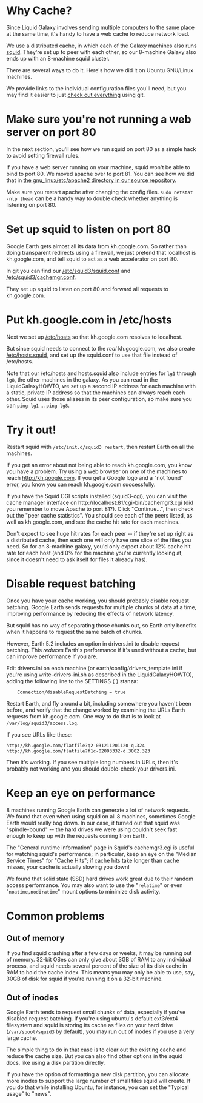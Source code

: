 # Why Cache? #

Since Liquid Galaxy involves sending multiple computers to the same place at the same time, it's handy to have a web cache to reduce network load.

We use a distributed cache, in which each of the Galaxy machines also runs [squid](http://www.squid-cache.org/). They're set up to peer with each other, so our 8-machine Galaxy also ends up with an 8-machine squid cluster.

There are several ways to do it.  Here's how we did it on Ubuntu GNU/Linux machines.

We provide links to the individual configuration files you'll need, but you may find it easier to just [check out everything](http://code.google.com/p/liquid-galaxy/source/checkout) using git.

# Make sure you're not running a web server on port 80 #

In the next section, you'll see how we run squid on port 80 as a simple hack to avoid setting firewall rules.

If you have a web server running on your machine, squid won't be able to bind to port 80.  We moved apache over to port 81.  You can see how we did that in [the gnu\_linux/etc/apache2 directory in our source repository](http://code.google.com/p/liquid-galaxy/source/browse/trunk/gnu_linux/etc/#etc/apache2).

Make sure you restart apache after changing the config files.  `sudo netstat -nlp |head` can be a handy way to double check whether anything is listening on port 80.

# Set up squid to listen on port 80 #

Google Earth gets almost all its data from kh.google.com.  So rather than doing transparent redirects using a firewall, we just pretend that localhost is kh.google.com, and tell squid to act as a web accelerator on port 80.

In git you can find our [/etc/squid3/squid.conf](http://code.google.com/p/liquid-galaxy/source/browse/trunk/gnu_linux/etc/squid/squid.conf) and [/etc/squid3/cachemgr.conf](http://code.google.com/p/liquid-galaxy/source/browse/trunk/gnu_linux/etc/squid/cachemgr.conf).

They set up squid to listen on port 80 and forward all requests to kh.google.com.

# Put kh.google.com in /etc/hosts #

Next we set up [/etc/hosts](http://code.google.com/p/liquid-galaxy/source/browse/trunk/gnu_linux/etc/hosts) so that kh.google.com resolves to localhost.

But since squid needs to connect to the _real_ kh.google.com, we also create [/etc/hosts.squid](http://code.google.com/p/liquid-galaxy/source/browse/trunk/gnu_linux/etc/hosts.squid), and set up the squid.conf to use that file instead of /etc/hosts.

Note that our /etc/hosts and hosts.squid also include entries for `lg1` through `lg8`, the other machines in the galaxy.  As you can read in the LiquidGalaxyHOWTO, we set up a second IP address for each machine with a static, private IP address so that the machines can always reach each other.  Squid uses those aliases in its peer configuration, so make sure you can `ping lg1` ... `ping lg8`.

# Try it out! #

Restart squid with `/etc/init.d/squid3 restart`, then restart Earth on all the machines.

If you get an error about not being able to reach kh.google.com, you know you have a problem.  Try using a web browser on one of the machines to reach http://kh.google.com.  If you get a Google logo and a "not found" error, you know you can reach kh.google.com successfully.

If you have the Squid CGI scripts installed (squid3-cgi), you can visit the cache manager interface on http://localhost:81/cgi-bin/cachemgr3.cgi (did you remember to move Apache to port 81?).  Click "Continue...", then check out the "peer cache statistics".  You should see each of the peers listed, as well as kh.google.com, and see the cache hit rate for each machines.

Don't expect to see huge hit rates for each peer -- if they're set up right as a distributed cache, then each one will only have one slice of the files you need.  So for an 8-machine galaxy, you'd only expect about 12% cache hit rate for each host (and 0% for the machine you're currently looking at, since it doesn't need to ask itself for files it already has).

# Disable request batching #

Once you have your cache working, you should probably disable request batching.  Google Earth sends requests for multiple chunks of data at a time, improving performance by reducing the effects of network latency.

But squid has no way of separating those chunks out, so Earth only benefits when it happens to request the same batch of chunks.

However, Earth 5.2 includes an option in drivers.ini to disable request batching.  This _reduces_ Earth's performance if it's used without a cache, but can improve performance if you are.

Edit drivers.ini on each machine (or earth/config/drivers\_template.ini if you're using write-drivers-ini.sh as described in the LiquidGalaxyHOWTO), adding the following line to the SETTINGS { } stanza:
```
    Connection/disableRequestBatching = true
```

Restart Earth, and fly around a bit, including somewhere you haven't been before, and verify that the change worked by examining the URLs Earth requests from kh.google.com.  One way to do that is to look at `/var/log/squid3/access.log`.

If you see URLs like these:
```
http://kh.google.com/flatfile?q2-031211201120-q.324
http://kh.google.com/flatfile?f1c-02003332-d.3002.323
```

Then it's working.  If you see multiple long numbers in URLs, then it's probably not working and you should double-check your drivers.ini.

# Keep an eye on performance #

8 machines running Google Earth can generate a lot of network requests.  We found that even when using squid on all 8 machines, sometimes Google Earth would really bog down.  In our case, it turned out that squid was "spindle-bound" -- the hard drives we were using couldn't seek fast enough to keep up with the requests coming from Earth.

The "General runtime information" page in Squid's cachemgr3.cgi is useful for watching squid's performance; in particular, keep an eye on the "Median Service Times" for "Cache Hits"; if cache hits take longer than cache misses, your cache is actually slowing you down!

We found that solid state (SSD) hard drives work great due to their random access performance.  You may also want to use the "`relatime`" or even "`noatime,nodiratime`" mount options to minimize disk activity.

# Common problems #

## Out of memory ##
If you find squid crashing after a few days or weeks, it may be running out of memory.  32-bit OSes can only give about 3GB of RAM to any individual process, and squid needs several percent of the size of its disk cache in RAM to hold the cache index.  This means you may only be able to use, say, 30GB of disk for squid if you're running it on a 32-bit machine.

## Out of inodes ##

Google Earth tends to request small chunks of data, especially if you've disabled request batching.  If you're using ubuntu's default ext3/ext4 filesystem and squid is storing its cache as files on your hard drive (`/var/spool/squid3` by default), you may run out of inodes if you use a very large cache.

The simple thing to do in that case is to clear out the existing cache and reduce the cache size.  But you can also find other options in the squid docs, like using a disk partition directly.

If you have the option of formatting a new disk partition, you can allocate more inodes to support the large number of small files squid will create.  If you do that while installing Ubuntu, for instance, you can set the "Typical usage" to "news".
